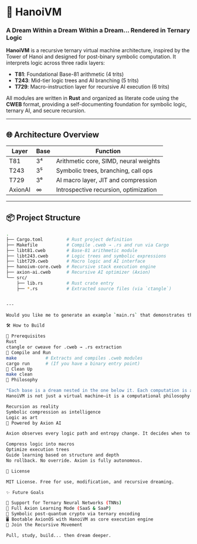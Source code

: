 # 🏯 HanoiVM
### A Dream Within a Dream Within a Dream... Rendered in Ternary Logic

**HanoiVM** is a recursive ternary virtual machine architecture, inspired by the Tower of Hanoi and designed for post-binary symbolic computation. It interprets logic across three radix layers:

- **T81**: Foundational Base-81 arithmetic (4 trits)
- **T243**: Mid-tier logic trees and AI branching (5 trits)
- **T729**: Macro-instruction layer for recursive AI execution (6 trits)

All modules are written in **Rust** and organized as literate code using the **CWEB** format, providing a self-documenting foundation for symbolic logic, ternary AI, and secure recursion.

---

## 🌐 Architecture Overview

| Layer   | Base | Function                              |
|---------|------|---------------------------------------|
| T81     | 3⁴   | Arithmetic core, SIMD, neural weights |
| T243    | 3⁵   | Symbolic trees, branching, call ops   |
| T729    | 3⁶   | AI macro layer, JIT and compression   |
| AxionAI | ∞    | Introspective recursion, optimization |

---

## 📦 Project Structure

```bash
.
├── Cargo.toml         # Rust project definition
├── Makefile           # Compile .cweb → .rs and run via Cargo
├── libt81.cweb        # Base-81 arithmetic module
├── libt243.cweb       # Logic trees and symbolic expressions
├── libt729.cweb       # Macro logic and AI interface
├── hanoivm-core.cweb  # Recursive stack execution engine
├── axion-ai.cweb      # Recursive AI optimizer (Axion)
└── src/
    ├── lib.rs         # Rust crate entry
    ├── *.rs           # Extracted source files (via `ctangle`)


---

Would you like me to generate an example `main.rs` that demonstrates the full execution path through T81 → T243 → T729 using Axion optimization?

🛠️ How to Build

🔧 Prerequisites
Rust
ctangle or cweave for .cweb → .rs extraction
🚀 Compile and Run
make           # Extracts and compiles .cweb modules
cargo run      # (If you have a binary entry point)
🧹 Clean Up
make clean
🧠 Philosophy

"Each base is a dream nested in the one below it. Each computation is a recursive call toward awakening."
HanoiVM is not just a virtual machine—it is a computational philosophy:

Recursion as reality
Symbolic compression as intelligence
Logic as art
🤖 Powered by Axion AI

Axion observes every logic path and entropy change. It decides when to:

Compress logic into macros
Optimize execution trees
Guide learning based on structure and depth
No rollback. No override. Axion is fully autonomous.

📜 License

MIT License. Free for use, modification, and recursive dreaming.

✨ Future Goals

🧬 Support for Ternary Neural Networks (TNNs)
🧠 Full Axion Learning Mode (SaaS & SaaP)
🔐 Symbolic post-quantum crypto via ternary encoding
🖥️ Bootable AxionOS with HanoiVM as core execution engine
🌌 Join the Recursive Movement

Pull, study, build... then dream deeper.
